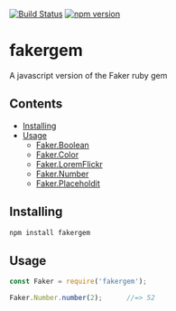 [![Build Status](https://travis-ci.org/mrstebo/fakergem.svg?branch=master)](https://travis-ci.org/mrstebo/fakergem)
[![npm version](https://badge.fury.io/js/fakergem.svg)](https://badge.fury.io/js/fakergem)

# fakergem
A javascript version of the Faker ruby gem

Contents
--------

- [Installing](#installing)
- [Usage](#usage)
  - [Faker.Boolean](doc/boolean.md)
  - [Faker.Color](doc/color.md)
  - [Faker.LoremFlickr](doc/lorem_flickr.md)
  - [Faker.Number](doc/number.md)
  - [Faker.Placeholdit](doc/placeholdit.md)

## Installing

```bash
npm install fakergem
```

## Usage

```js
const Faker = require('fakergem');

Faker.Number.number(2);      //=> 52
```
